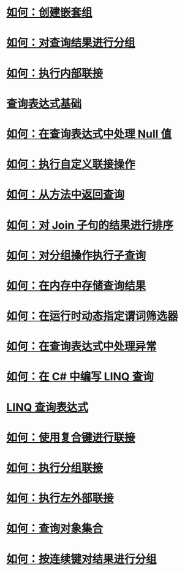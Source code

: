 # [如何：创建嵌套组](how-to-create-a-nested-group.md)
# [如何：对查询结果进行分组](how-to-group-query-results.md)
# [如何：执行内部联接](how-to-perform-inner-joins.md)
# [查询表达式基础](query-expression-basics.md)
# [如何：在查询表达式中处理 Null 值](how-to-handle-null-values-in-query-expressions.md)
# [如何：执行自定义联接操作](how-to-perform-custom-join-operations.md)
# [如何：从方法中返回查询](how-to-return-a-query-from-a-method.md)
# [如何：对 Join 子句的结果进行排序](how-to-order-the-results-of-a-join-clause.md)
# [如何：对分组操作执行子查询](how-to-perform-a-subquery-on-a-grouping-operation.md)
# [如何：在内存中存储查询结果](how-to-store-the-results-of-a-query-in-memory.md)
# [如何：在运行时动态指定谓词筛选器](how-to-dynamically-specify-predicate-filters-at-runtime.md)
# [如何：在查询表达式中处理异常](how-to-handle-exceptions-in-query-expressions.md)
# [如何：在 C# 中编写 LINQ 查询](how-to-write-linq-queries.md)
# [LINQ 查询表达式](index.md)
# [如何：使用复合键进行联接](how-to-join-by-using-composite-keys.md)
# [如何：执行分组联接](how-to-perform-grouped-joins.md)
# [如何：执行左外部联接](how-to-perform-left-outer-joins.md)
# [如何：查询对象集合](how-to-query-a-collection-of-objects.md)
# [如何：按连续键对结果进行分组](how-to-group-results-by-contiguous-keys.md)
